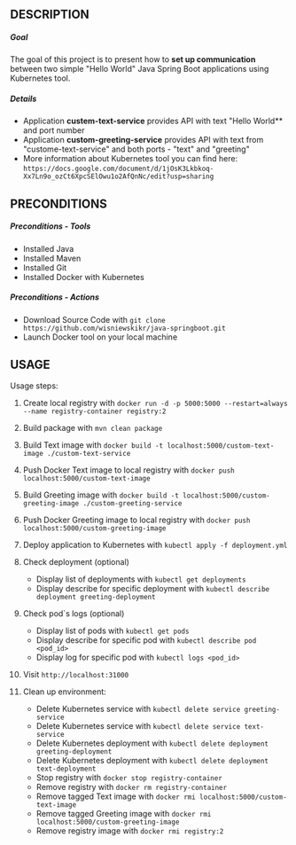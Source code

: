DESCRIPTION
-----------

##### Goal
The goal of this project is to present how to **set up communication** between two simple "Hello World" Java Spring Boot applications using Kubernetes tool.


##### Details
* Application **custem-text-service** provides API with text "Hello World** and port number
* Application **custom-greeting-service** provides API with text from "custome-text-service" and both ports - "text" and "greeting" 
* More information about Kubernetes tool you can find here: `https://docs.google.com/document/d/1jOsK3Lkbkoq-Xx7Ln9o_ozCt6XpcSElOwu1o2AfQnNc/edit?usp=sharing`


PRECONDITIONS
-------------

##### Preconditions - Tools
* Installed Java
* Installed Maven
* Installed Git
* Installed Docker with Kubernetes

##### Preconditions - Actions
* Download Source Code with `git clone https://github.com/wisniewskikr/java-springboot.git`
* Launch Docker tool on your local machine

USAGE
-----

Usage steps:

1. Create local registry with `docker run -d -p 5000:5000 --restart=always --name registry-container registry:2`
2. Build package with `mvn clean package`
3. Build Text image with `docker build -t localhost:5000/custom-text-image ./custom-text-service`
4. Push Docker Text image to local registry with `docker push localhost:5000/custom-text-image`
5. Build Greeting image with `docker build -t localhost:5000/custom-greeting-image ./custom-greeting-service`
6. Push Docker Greeting image to local registry with `docker push localhost:5000/custom-greeting-image`
7. Deploy application to Kubernetes with `kubectl apply -f deployment.yml`
8. Check deployment (optional)

    * Display list of deployments with `kubectl get deployments`
    * Display describe for specific deployment with `kubectl describe deployment greeting-deployment`
9. Check pod`s logs (optional)

    * Display list of pods with `kubectl get pods`
    * Display describe for specific pod with `kubectl describe pod <pod_id>`
    * Display log for specific pod with `kubectl logs <pod_id>`
10. Visit `http://localhost:31000`
11. Clean up environment:

    * Delete Kubernetes service with `kubectl delete service greeting-service`
    * Delete Kubernetes service with `kubectl delete service text-service`
    * Delete Kubernetes deployment with `kubectl delete deployment greeting-deployment`
    * Delete Kubernetes deployment with `kubectl delete deployment text-deployment`
    * Stop registry with `docker stop registry-container`
    * Remove registry with `docker rm registry-container`
    * Remove tagged Text image with `docker rmi localhost:5000/custom-text-image`
    * Remove tagged Greeting image with `docker rmi localhost:5000/custom-greeting-image`   
    * Remove registry image with `docker rmi registry:2`